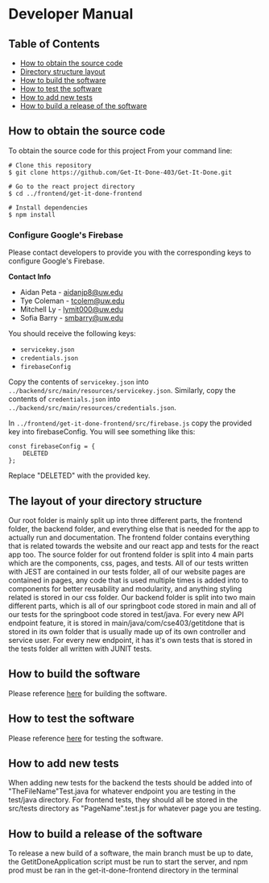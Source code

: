 # Developer Manual

## Table of Contents
* [How to obtain the source code](https://github.com/Get-It-Done-403/Get-It-Done/blob/main/documentation/developer-manual.md#how-to-obtain-the-source-code)
* [Directory structure layout](https://github.com/Get-It-Done-403/Get-It-Done/blob/main/documentation/developer-manual.md#directory-structure-layout)
* [How to build the software](https://github.com/Get-It-Done-403/Get-It-Done/blob/main/documentation/developer-manual.md#how-to-build-the-software)
* [How to test the software](https://github.com/Get-It-Done-403/Get-It-Done/blob/main/documentation/developer-manual.md#how-to-test-the-software)
* [How to add new tests](https://github.com/Get-It-Done-403/Get-It-Done/blob/main/documentation/developer-manual.md#how-to-add-new-tests)
* [How to build a release of the software](https://github.com/Get-It-Done-403/Get-It-Done/blob/main/documentation/developer-manual.md#how-to-build-a-release-of-the-software)

## How to obtain the source code
To obtain the source code for this project
From your command line:
```
# Clone this repository
$ git clone https://github.com/Get-It-Done-403/Get-It-Done.git

# Go to the react project directory
$ cd ../frontend/get-it-done-frontend 

# Install dependencies
$ npm install
```
### Configure Google's Firebase

Please contact developers to provide you with the corresponding keys to configure Google's Firebase.

**Contact Info**
* Aidan Peta - aidanjp8@uw.edu
* Tye Coleman - tcolem@uw.edu
* Mitchell Ly - lymit000@uw.edu
* Sofia Barry - smbarry@uw.edu

You should receive the following keys:
* ```servicekey.json```
* ```credentials.json```
* ```firebaseConfig```

Copy the contents of ```servicekey.json``` into ```../backend/src/main/resources/servicekey.json```. Similarly, copy the contents of ```credentials.json``` into ```../backend/src/main/resources/credentials.json```.

In ```../frontend/get-it-done-frontend/src/firebase.js``` copy the provided key into firebaseConfig. You will see something like this:

```
const firebaseConfig = {
    DELETED
};
```
Replace "DELETED" with the provided key.

## The layout of your directory structure
  Our root folder is mainly split up into three different parts, the frontend folder, the backend folder, and everything else that is needed for the app to actually run and documentation. 
  The frontend folder contains everything that is related towards the website and our react app and tests for the react app too. The source folder for out frontend folder is split into 4 main parts which are the components, css, pages, and tests. All of our tests written with JEST are contained in our tests folder, all of our website pages are contained in pages, any code that is used multiple times is added into to components for better reusability and modularity, and anything styling related is stored in our css folder.
  Our backend folder is split into two main different parts, which is all of our springboot code stored in main and all of our tests for the springboot code stored in test/java. For every new API endpoint feature, it is stored in main/java/com/cse403/getitdone that is stored in its own folder that is usually made up of its own controller and service user. For every new endpoint, it has it's own tests that is stored in the tests folder all written with JUNIT tests.

## How to build the software
Please reference [here](https://github.com/Get-It-Done-403/Get-It-Done/blob/main/README.md#build-and-test-the-system) for building the software.

## How to test the software
Please reference [here](https://github.com/Get-It-Done-403/Get-It-Done/blob/main/README.md#build-and-test-the-system) for testing the software.

## How to add new tests
When adding new tests for the backend the tests should be added into of "TheFileName"Test.java for whatever endpoint you are testing in the test/java directory.
For frontend tests, they should all be stored in the src/tests directory as "PageName".test.js for whatever page you are testing.

## How to build a release of the software
To release a new build of a software, the main branch must be up to date, the GetitDoneApplication script must be run to start the server, and npm prod must be ran in the get-it-done-frontend directory in the terminal
